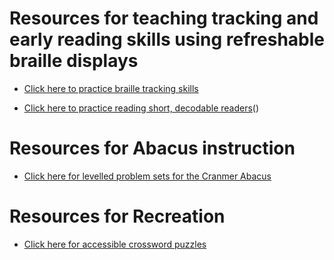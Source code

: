 # Resources for teaching tracking and early reading skills using refreshable braille displays

- <a href="https://hunsakerconsulting.github.io/BrailleTracking/" target="_blank">Click here to practice braille tracking skills</a>

- <a href="https://hunsakerconsulting.github.io/DecodableReaders/" target="_blank">Click here to practice reading short, decodable readers</a>()

# Resources for Abacus instruction

- <a href="https://hunsakerconsulting.github.io/SorobanProblemSet/)
" target="_blank">Click here for levelled problem sets for the Cranmer Abacus</a>

# Resources for Recreation

- <a href="https://hunsakerconsulting.github.io/Crosswords/)
" target="_blank">Click here for accessible crossword puzzles</a>